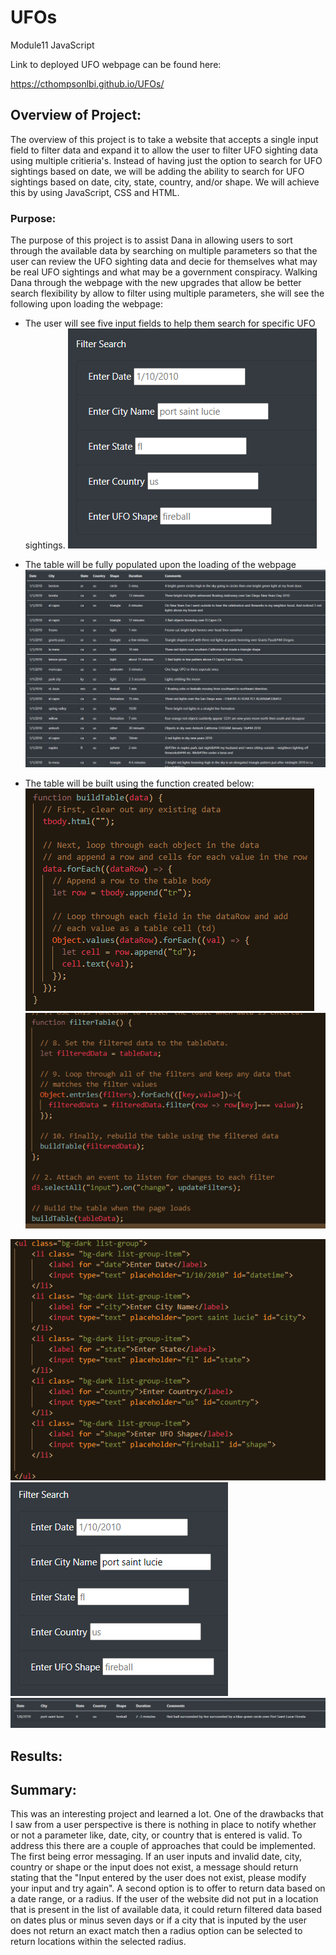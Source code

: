 # UFOs
Module11 JavaScript

Link to deployed UFO webpage can be found here: 

https://cthompsonlbi.github.io/UFOs/

## Overview of Project:
The overview of this project is to take a website that accepts a single input field to filter data and expand it to allow the user to filter UFO sighting data using multiple critieria's.  Instead of having just the option to search for UFO sightings based on date, we will be adding the ability to search for UFO sightings based on date, city, state, country, and/or shape.  We will achieve this by using JavaScript, CSS and HTML.
### Purpose:
The purpose of this project is to assist Dana in allowing users to sort through the available data by searching on multiple parameters so that the user can review the UFO sighting data and decie for themselves what may be real UFO sightings and what may be a government conspiracy.  Walking Dana through the webpage with the new upgrades that allow be better search flexibility by allow to filter using multiple parameters, she will see the following upon loading the webpage:

* The user will see five input fields to help them search for specific UFO sightings.
![filterSearch](resources/filterSearch.png)

* The table will be fully populated upon the loading of the webpage
![InitialTablePop](resources/InitialTablePop.png)

* The table will be built using the function created below:
![buildTableFunc](resources/buildTableFunc.png)
![filterTableFunc](resources/filterTableFunc.png)

![index_html_5fields](resources/index_html_5fields.png)
![pslFilter](resources/pslFilter.png)
![tableFIlterPSL](resources/tableFIlterPSL.png)


## Results:
## Summary:
This was an interesting project and learned a lot.  One of the drawbacks that I saw from a user perspective is there is nothing in place to notify whether or not a parameter like, date, city, or country that is entered is valid.  To address this there are a couple of approaches that could be implemented.  The first being error messaging.  If an user inputs and invalid date, city, country or shape or the input does not exist, a message should return stating that the "Input entered by the user does not exist, please modify your input and try again".  A second option is to offer to return data based on a date range, or a radius.  If the user of the website did not put in a location that is present in the list of available data, it could return filtered data based on dates plus or minus seven days or if a city that is inputed by the user does not return an exact match then a radius option can be selected to return locations within the selected radius.

